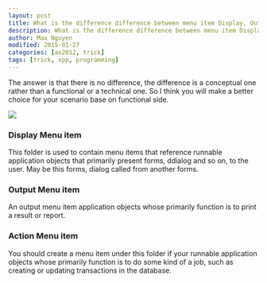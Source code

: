```yaml
---
layout: post
title: What is the difference difference between menu item Display, Output and Action
description: What is the difference difference between menu item Display, Output and Action
author: Max Nguyen
modified: 2015-01-27
categories: [ax2012, trick]
tags: [trick, xpp, programming]
---
```


The answer is that there is no difference, the difference is a conceptual one rather than a functional or a technical one. So I think you will make a better choice for your scenario base on functional side.

![](https://dynamics365.github.io/assets/what-is-the-difference-difference-between-menu-item-display-output-and-action-in-dynamics-ax.png)

### Display Menu item

This folder is used to contain menu items that reference runnable application objects that primarily present forms, ddialog and so on, to the user. May be this forms, dialog called from another forms.

### Output Menu item

An output menu item application objects whose primarily function is to print a result or report.

### Action Menu item

You should create a menu item under this folder if your runnable application objects whose primarily function is to do some kind of a job, such as creating or updating transactions in the database.